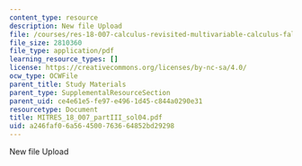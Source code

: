 ```yaml
---
content_type: resource
description: New file Upload
file: /courses/res-18-007-calculus-revisited-multivariable-calculus-fall-2011/a246faf06a564500763664852bd29298_MITRES_18_007_partIII_sol04.pdf
file_size: 2810360
file_type: application/pdf
learning_resource_types: []
license: https://creativecommons.org/licenses/by-nc-sa/4.0/
ocw_type: OCWFile
parent_title: Study Materials
parent_type: SupplementalResourceSection
parent_uid: ce4e61e5-fe97-e496-1d45-c844a0290e31
resourcetype: Document
title: MITRES_18_007_partIII_sol04.pdf
uid: a246faf0-6a56-4500-7636-64852bd29298
---
```

New file Upload